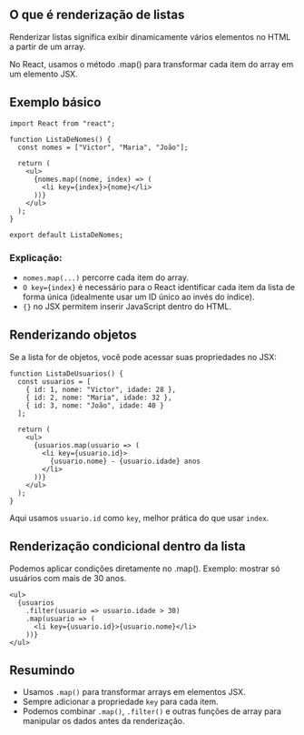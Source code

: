 ## O que é renderização de listas
Renderizar listas significa exibir dinamicamente vários elementos no HTML a partir de um array.

No React, usamos o método .map() para transformar cada item do array em um elemento JSX.

## Exemplo básico
```
import React from "react";

function ListaDeNomes() {
  const nomes = ["Victor", "Maria", "João"];

  return (
    <ul>
      {nomes.map((nome, index) => (
        <li key={index}>{nome}</li>
      ))}
    </ul>
  );
}

export default ListaDeNomes;
```
### Explicação:
- ``nomes.map(...)`` percorre cada item do array.
- ``O key={index}`` é necessário para o React identificar cada item da lista de forma única (idealmente usar um ID único ao invés do índice).
- ``{}`` no JSX permitem inserir JavaScript dentro do HTML.

## Renderizando objetos
Se a lista for de objetos, você pode acessar suas propriedades no JSX:
```
function ListaDeUsuarios() {
  const usuarios = [
    { id: 1, nome: "Victor", idade: 28 },
    { id: 2, nome: "Maria", idade: 32 },
    { id: 3, nome: "João", idade: 40 }
  ];

  return (
    <ul>
      {usuarios.map(usuario => (
        <li key={usuario.id}>
          {usuario.nome} - {usuario.idade} anos
        </li>
      ))}
    </ul>
  );
}
```
Aqui usamos ``usuario.id`` como ``key``, melhor prática do que usar ``index``.

## Renderização condicional dentro da lista
Podemos aplicar condições diretamente no .map(). Exemplo: mostrar só usuários com mais de 30 anos.
```
<ul>
  {usuarios
    .filter(usuario => usuario.idade > 30)
    .map(usuario => (
      <li key={usuario.id}>{usuario.nome}</li>
    ))}
</ul>
```

## Resumindo
- Usamos ``.map()`` para transformar arrays em elementos JSX.
- Sempre adicionar a propriedade ``key`` para cada item.
- Podemos combinar ``.map()``, ``.filter()`` e outras funções de array para manipular os dados antes da renderização.